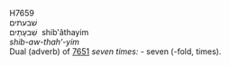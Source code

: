 <body>
  <p>H7659<br>  שׁבעתים  <br> שִׁבעָתַיִם  ‎  shib‛âthayim  <br><i>shib-aw-thah‘-yim </i><br>Dual (adverb) of <a href="h7651.htm">7651</a>  <i>seven</i> <i>times: - </i>seven (-fold, times).<br></p>
 </body>